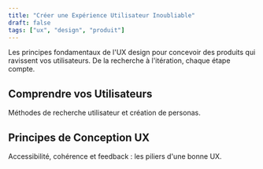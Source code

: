 ```yaml
---
title: "Créer une Expérience Utilisateur Inoubliable"
draft: false
tags: ["ux", "design", "produit"]
---
```

Les principes fondamentaux de l'UX design pour concevoir des produits qui ravissent vos utilisateurs. De la recherche à l'itération, chaque étape compte.

## Comprendre vos Utilisateurs
Méthodes de recherche utilisateur et création de personas.

## Principes de Conception UX
Accessibilité, cohérence et feedback : les piliers d'une bonne UX.
